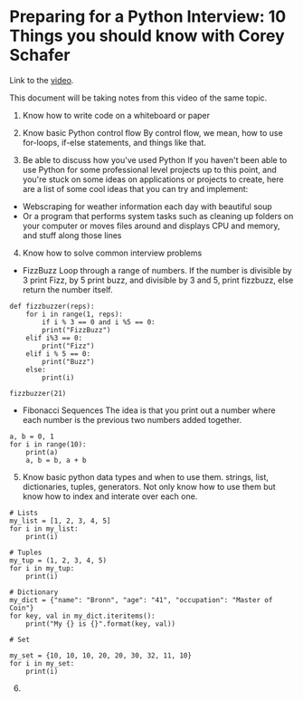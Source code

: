 # Preparing for a Python Interview: 10 Things you should know with Corey Schafer

Link to the [video](https://www.youtube.com/watch?v=DEwgZNC-KyE&t=5s).

This document will be taking notes from this video of the same topic.

1. Know how to write code on a whiteboard or paper

2. Know basic Python control flow 
By control flow, we mean, how to use for-loops, if-else statements, and things like that. 

3. Be able to discuss how you've used Python
If you haven't been able to use Python for some professional level projects up to this point, and you're stuck on some ideas on applications or projects to create, here are a list of some cool ideas that you can try and implement:
* Webscraping for weather information each day with beautiful soup 
* Or a program that performs system tasks such as cleaning up folders on your computer or moves files around and displays CPU and memory, and stuff along those lines

4. Know how to solve common interview problems
* FizzBuzz
Loop through a range of numbers. If the number is divisible by 3 print Fizz, by 5 print buzz, and divisible by 3 and 5, print fizzbuzz, else return the number itself.

```python3
def fizzbuzzer(reps):
	for i in range(1, reps):
		if i % 3 == 0 and i %5 == 0:
		print("FizzBuzz")
	elif i%3 == 0:
		print("Fizz")
	elif i % 5 == 0:
		print("Buzz")
	else:
		print(i)

fizzbuzzer(21)
```

* Fibonacci Sequences
The idea is that you print out a number where each number is the previous two numbers added together.

```python3
a, b = 0, 1
for i in range(10):
	print(a)
	a, b = b, a + b
```

5. Know basic python data types and when to use them. 
strings, list, dictionaries, tuples, generators. Not only know how to use them but know how to index and interate over each one. 

```python3
# Lists
my_list = [1, 2, 3, 4, 5]
for i in my_list:
	print(i)

# Tuples
my_tup = (1, 2, 3, 4, 5)
for i in my_tup:
	print(i)

# Dictionary
my_dict = {"name": "Bronn", "age": "41", "occupation": "Master of Coin"}
for key, val in my_dict.iteritems():
	print("My {} is {}".format(key, val))

# Set

my_set = {10, 10, 10, 20, 20, 30, 32, 11, 10}
for i in my_set:
	print(i)
```

6. 
